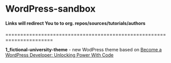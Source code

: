 # WordPress-sandbox

#### Links will redirect You to to org. repos/sources/tutorials/authors

======================================================================

**1_fictional-university-theme** - new WodPress theme based on [Become a WordPress Developer: Unlocking Power With Code](https://www.udemy.com/course/become-a-wordpress-developer-php-javascript)